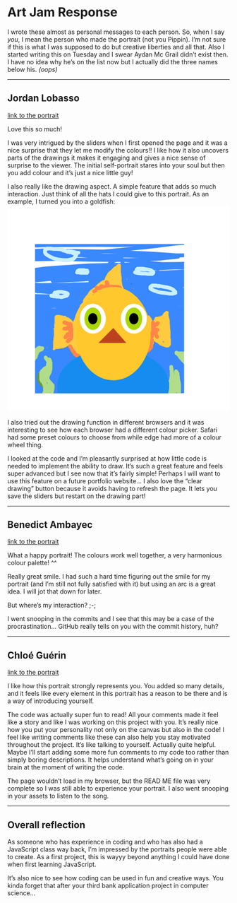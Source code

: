 # Art Jam Response

I wrote these almost as personal messages to each person. So, when I say *you*, I mean the person who made the portrait (not you Pippin). I’m not sure if this is what I was supposed to do but creative liberties and all that.
Also I started writing this on Tuesday and I swear Aydan Mc Grail didn’t exist then. I have no idea why he’s on the list now but I actually did the three names below his. *(oops)*

*****

## Jordan Lobasso

[link to the portrait](https://lazer6769.github.io/Cart-253/Topics/art_jam/Art_Jam_Final/)

Love this so much!

I was very intrigued by the sliders when I first opened the page and it was a nice surprise that they let me modify the colours!!
I like how it also uncovers parts of the drawings it makes it engaging and gives a nice sense of surprise to the viewer. The initial self-portrait stares into your soul but then you add colour and it’s just a nice little guy!

I also really like the drawing aspect. A simple feature that adds so much interaction. Just think of all the hats I could give to this portrait. As an example, I turned you into a goldfish:
![Jordan as a goldfish](JordanAsAGoldfish.png)

I also tried out the drawing function in different browsers and it was interesting to see how each browser had a different colour picker. Safari had some preset colours to choose from while edge had more of a colour wheel thing.

I looked at the code and I’m pleasantly surprised at how little code is needed to implement the ability to draw.
It’s such a great feature and feels super advanced but I see now that it’s fairly simple! Perhaps I will want to use this feature on a future portfolio website…
I also love the “clear drawing” button because it avoids having to refresh the page. It lets you save the sliders but restart on the drawing part!

*****

## Benedict Ambayec

[link to the portrait](https://benedict-cart2025.github.io/cart253/art-jam/index.html)

What a happy portrait!
The colours work well together, a very harmonious colour palette! ^^

Really great smile. I had such a hard time figuring out the smile for my portrait (and I’m still not fully satisfied with it) but using an arc is a great idea. I will jot that down for later.

But where’s my interaction? ;-;

I went snooping in the commits and I see that this may be a case of the procrastination…
GitHub really tells on you with the commit history, huh?

*****

## Chloé Guérin

[link to the portrait](https://chloe-jpeg.github.io/CART253/ART-JAM/self-portrait/)

I like how this portrait strongly represents you.
You added so many details, and it feels like every element in this portrait has a reason to be there and is a way of introducing yourself.

The code was actually super fun to read! All your comments made it feel like a story and like I was working on this project with you. It’s really nice how you put your personality not only on the canvas but also in the code! I feel like writing comments like these can also help you stay motivated throughout the project. It’s like talking to yourself. Actually quite helpful. Maybe I’ll start adding some more fun comments to my code too rather than simply boring descriptions. It helps understand what’s going on in your brain at the moment of writing the code.

The page wouldn’t load in my browser, but the READ ME file was very complete so I was still able to experience your portrait. I also went snooping in your assets to listen to the song.

*****

## Overall reflection

As someone who has experience in coding and who has also had a JavaScript class way back, I’m impressed by the portraits people were able to create. As a first project, this is wayyy beyond anything I could have done when first learning JavaScript.

It’s also nice to see how coding can be used in fun and creative ways. You kinda forget that after your third bank application project in computer science…
